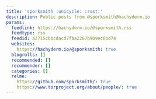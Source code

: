 ```yaml
---
title: 'sporksmith :unicycle: :rust:'
description: Public posts from @sporksmith@hachyderm.io
params:
  feedlink: https://hachyderm.io/@sporksmith.rss
  feedtype: rss
  feedid: a2715cbbcdacd7fba2267b909ec0bd74
  websites:
    https://hachyderm.io/@sporksmith: true
  blogrolls: []
  recommended: []
  recommender: []
  categories: []
  relme:
    https://github.com/sporksmith/: true
    https://www.torproject.org/about/people/: true
---
```

